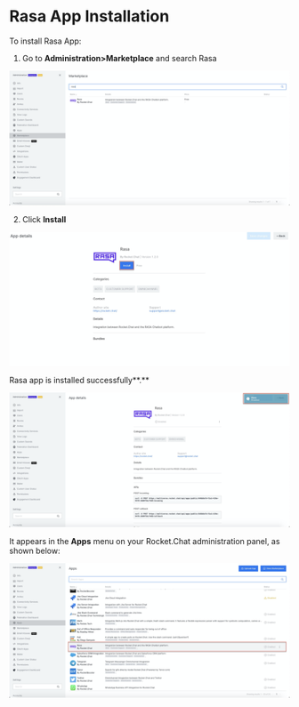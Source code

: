 # Rasa App Installation

To install Rasa App:

1. Go to **Administration&gt;Marketplace** and search Rasa

![](../../../../.gitbook/assets/image%20%28463%29.png)

2. Click **Install**

![](../../../../.gitbook/assets/image%20%28464%29.png)

Rasa app is installed successfully**.**

![](../../../../.gitbook/assets/image%20%28460%29.png)

It appears in the **Apps** menu on your Rocket.Chat administration panel, as shown below:

![](../../../../.gitbook/assets/image%20%28466%29.png)

